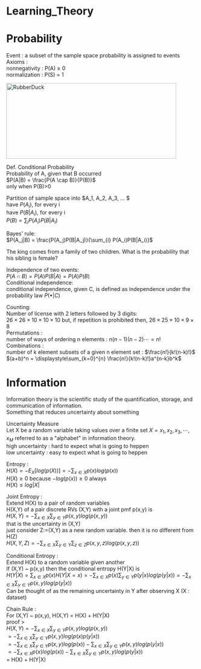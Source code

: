Learning_Theory
======================
# Probability
Event : a subset of the sample space
probability is assigned to events   
Axioms :   
nonnegativity : P(A) $\geq$ 0   
normalization : P(S) = 1   
   
<img src="https://user-images.githubusercontent.com/100255173/226573523-4b1504ab-dc8d-4acb-ba9a-2b919706003b.png" width="450px" height="200px" title="px(픽셀) 크기 설정" alt="RubberDuck"></img><br/>
   
Def. Conditional Probability   
Probability of A, given that B occurred   
$P(A|B) = \frac{P(A \cap B)}{P(B)}$   
only when P(B)>0   
   
Partition of sample space into $A_1, A_2, A_3, ... $   
have $P(A_i)$, for every i   
have $P(B|A_i)$, for every i   
$P(B) = \sum_{i} P(A_i)P(B|A_i)$
   
Bayes' rule:   
$P(A_j|B) = \frac{P(A_j)P(B|A_j)}{\sum_{i} P(A_i)P(B|A_i)}$
   
The king comes from a family of two children. What is the probability that his sibling is female?
   
Independence of two events:   
$P(A \cap B) = P(A)P(B|A) = P(A)P(B)$   
Conditional independence:   
conditional independence, given C, is defined as independence under the probability law $P(\bullet|C)$
   
Counting:   
Number of license with 2 letters followed by 3 digits:   
$26 \times 26 \times 10 \times 10 \times 10$
but, if repetition is prohibited then, $26 \times 25 \times 10 \times 9 \times 8$   
Permutations :   
number of ways of ordering n elements : $n(n-1)(n-2)\cdots = n!$   
Combinations :   
number of k element subsets of a given n element set : $\frac{n!}{k!(n-k)!}$   
$(a+b)^n = \displaystyle\sum_{k=0}^{n} \frac{n!}{k!(n-k)!}a^{n-k}b^k$
   
# Information
Information theory is the scientific study of the quantification, storage, and communication of information.   
Something that reduces uncertainty about something
   
Uncertainty Measure   
Let X be a random variable taking values over a finite set $X = {x_1, x_2, x_3, \cdots, x_M}$ referred to as a "alphabet" in information theory.   
high uncertainty : hard to expect what is going to heppen   
low uncertainty : easy to expect what is going to heppen   
   
Entropy :   
$H(X) = -E_X[log (p(X))] = -\sum_{x \in X} p(x)log (p(x))$   
$H(X) \geq 0$ because $-log(p(x)) \geq 0$ always   
$H(X)  \leq log|X|$
   
Joint Entropy :   
Extend H(X) to a pair of random variables   
H(X,Y) of a pair discrete RVs (X,Y) with a joint pmf p(x,y) is   
$H(X,Y) = -\sum_{x \in X} \sum_{y \in Y} p(x,y)log(p(x,y))$   
that is the uncertainty in (X,Y)   
just consider Z:=(X,Y) as a new random variable. then it is no different from H(Z)   
$H(X,Y,Z) = -\sum_{x \in X} \sum_{y \in Y} \sum_{z \in Z} p(x,y,z)log(p(x,y,z))$
   
Conditional Entropy :   
Extend H(X) to a random variable given another   
If (X,Y) ~ p(x,y) then the conditional entropy H(Y|X) is   
$H(Y|X) = \sum_{x \in X} p(x)H(Y|X=x) = -\sum_{x \in X} p(x) \sum_{y \in Y} p(y|x)log(p(y|x)) = -\sum_{x \in X} \sum_{y \in Y} p(x,y)log(p(y|x))$   
Can be thought of as the remaining uncertainty in Y after observing X (X : dataset)
   
Chain Rule :   
For (X,Y) ~ p(x,y), H(X,Y) = H(X) + H(Y|X)   
proof >   
$H(X,Y) = -\sum_{x \in X} \sum_{y \in Y} p(x,y)log(p(x,y))$   
$= -\sum_{x \in X} \sum_{y \in Y} p(x,y)log(p(x)p(y|x))$   
$= -\sum_{x \in X} \sum_{y \in Y} p(x,y)log(p(x)) - \sum_{x \in X} \sum_{y \in Y} p(x,y)log(p(y|x))$   
$= -\sum_{x \in X} p(x)log(p(x)) -\sum_{x \in X} \sum_{y \in Y} p(x,y)log(p(y|x))$   
= H(X) + H(Y|X)









